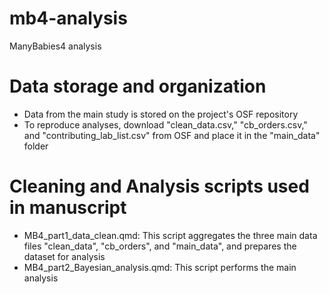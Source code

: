 # mb4-analysis
ManyBabies4 analysis

# Data storage and organization

- Data from the main study is stored on the project's OSF repository
- To reproduce analyses, download "clean_data.csv," "cb_orders.csv," and "contributing_lab_list.csv" from OSF and place it in the "main_data" folder

# Cleaning and Analysis scripts used in manuscript

- MB4_part1_data_clean.qmd: This script aggregates the three main data files "clean_data", "cb_orders", and "main_data", and prepares the dataset for analysis
- MB4_part2_Bayesian_analysis.qmd: This script performs the main analysis